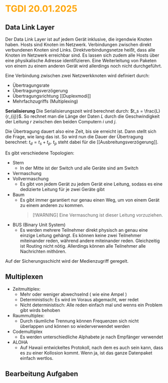 # <font color = "orange">TGDI 20.01.2025</font>
## Data Link Layer
Der Data Link Layer ist auf jedem Gerät inklusive, die irgendwie Knoten haben. 
Hosts sind Knoten im Netzwerk. Verbindungen zwischen direkt verbundenen Knoten sind Links.
Direktverbindungsnetze heißt, dass alle Knoten im Netzwerk erreichbar sind. Es lassen sich zudem alle Hosts über eine physikalische Adresse identifizieren. Eine Weiterleitung von Paketen von einem zu einem anderen Gerät wird allerdings noch nicht durchgeführt.

Eine Verbindung zwischen zwei Netzwerkknoten wird definiert durch:
- Übertragungsrate
- Übertragungsverzögerung
- Übertragungsrichtung [[Duplexmodi]]
- Mehrfachzugriffs (Multiplexing)

**Serialisierung**
Die Serialisierungszeit wird berechnet durch: $t_s = \frac{L}{r_{ij}}$. So rechnet man die Länge der Daten $L$ durch die Geschwindigkeit der Leitung $r$ zwischen den beiden Computern $i$ und $j$.

Die Übertragung dauert also eine Zeit, bis sie erreicht ist. Dann stellt sich die Frage, wie lang das ist. So wird nun die Dauer der Übertragung berechnet: $t_d=t_s+t_p$. $t_p$ steht dabei für die [[Ausbreitungsverzögerung]].

Es gibt verschiedene Topologien:
- Stern
	- In der Mitte ist der Switch und alle Geräte sind am Switch
- Vermaschung
- Vollvermaschung
	- Es gibt von jedem Gerät zu jedem Gerät eine Leitung, sodass es eine dedizierte Leitung für je zwei Geräte gibt
- Baum
	- Es gibt immer garantiert nur genau einen Weg, um von einem Gerät zu einem anderen zu kommen. 
	  >[!WARNING] Eine Vermaschung ist dieser Leitung vorzuziehen.
- BUS (Binary Unit System)
	- Es werden mehrere Teilnehmer direkt physisch an genau eine einzige Leitung gehängt. Es können keine zwei Teilnehmer miteinander reden, während andere miteinander reden. Gleichzeitig ist Routing nicht nötig. Allerdings können alle Teilnehmer alle Nachrichten mithören.

Auf der Sicherungsschicht wird der Medienzugriff geregelt.

## Multiplexen
- Zeitmultiplex:
	- Mehr oder weniger abwechselnd ( wie eine Ampel )
	- Deterministisch: Es wird im Voraus abgemacht, wer redet
	- Nicht deterministisch: Alle reden einfach mal und wenns ein Problem gibt wirds behoben
- Raummultiplex:
	- Durch räumliche Trennung können Frequenzen sich nicht überlappen und können so wiederverwendet werden
- Codemultiplex
	- Es werden unterschiedliche Alphabete je nach Empfänger verwendet
- ALOHA
	- Auf Hawaii entwickeltes Protokoll, nach dem es auch sein kann, dass es zu einer Kollosion kommt. Wenn ja, ist das ganze Datenpaket einfach wertlos.

## Bearbeitung Aufgaben
